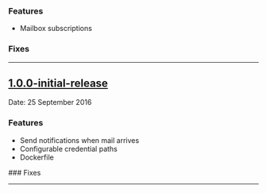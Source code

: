 ### Features

- Mailbox subscriptions

### Fixes

- - -
## [1.0.0-initial-release](https://github.com/argon/push_notify/releases/tag/1.0.0-initial-release)
Date: 25 September 2016

### Features

- Send notifications when mail arrives
- Configurable credential paths
- Dockerfile

### Fixes

---
